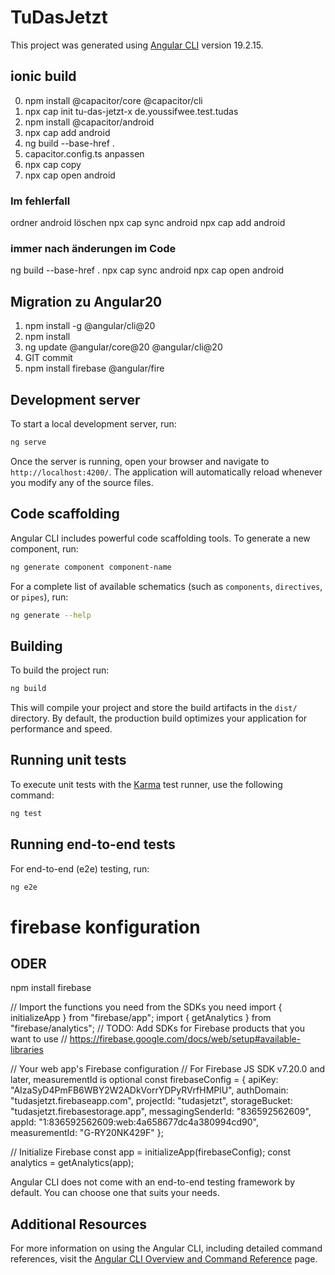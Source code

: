 # TuDasJetzt

This project was generated using [Angular CLI](https://github.com/angular/angular-cli) version 19.2.15.

## ionic build
0. npm install @capacitor/core @capacitor/cli
1. npx cap init tu-das-jetzt-x de.youssifwee.test.tudas
2. npm install @capacitor/android
3. npx cap add android
4. ng build --base-href .
5. capacitor.config.ts anpassen
6. npx cap copy
6. npx cap open android


### Im fehlerfall
ordner android löschen
npx cap sync android
npx cap add android


### immer nach änderungen im Code
ng build --base-href .
npx cap sync android
npx cap open android

## Migration zu Angular20
1. npm install -g @angular/cli@20
2. npm install
3. ng update @angular/core@20 @angular/cli@20
4. GIT commit
5. npm install firebase @angular/fire


## Development server

To start a local development server, run:

```bash
ng serve
```

Once the server is running, open your browser and navigate to `http://localhost:4200/`. The application will automatically reload whenever you modify any of the source files.

## Code scaffolding

Angular CLI includes powerful code scaffolding tools. To generate a new component, run:

```bash
ng generate component component-name
```

For a complete list of available schematics (such as `components`, `directives`, or `pipes`), run:

```bash
ng generate --help
```

## Building

To build the project run:

```bash
ng build
```

This will compile your project and store the build artifacts in the `dist/` directory. By default, the production build optimizes your application for performance and speed.

## Running unit tests

To execute unit tests with the [Karma](https://karma-runner.github.io) test runner, use the following command:

```bash
ng test
```

## Running end-to-end tests

For end-to-end (e2e) testing, run:

```bash
ng e2e
```



# firebase konfiguration

<script type="module">
  // Import the functions you need from the SDKs you need
  import { initializeApp } from "https://www.gstatic.com/firebasejs/11.9.1/firebase-app.js";
  import { getAnalytics } from "https://www.gstatic.com/firebasejs/11.9.1/firebase-analytics.js";
  // TODO: Add SDKs for Firebase products that you want to use
  // https://firebase.google.com/docs/web/setup#available-libraries

  // Your web app's Firebase configuration
  // For Firebase JS SDK v7.20.0 and later, measurementId is optional
  const firebaseConfig = {
    apiKey: "AIzaSyD4PmFB6WBY2W2ADkVorrYDPyRVrfHMPlU",
    authDomain: "tudasjetzt.firebaseapp.com",
    projectId: "tudasjetzt",
    storageBucket: "tudasjetzt.firebasestorage.app",
    messagingSenderId: "836592562609",
    appId: "1:836592562609:web:4a658677dc4a380994cd90",
    measurementId: "G-RY20NK429F"
  };

  // Initialize Firebase
  const app = initializeApp(firebaseConfig);
  const analytics = getAnalytics(app);
</script>


## ODER
npm install firebase

// Import the functions you need from the SDKs you need
import { initializeApp } from "firebase/app";
import { getAnalytics } from "firebase/analytics";
// TODO: Add SDKs for Firebase products that you want to use
// https://firebase.google.com/docs/web/setup#available-libraries

// Your web app's Firebase configuration
// For Firebase JS SDK v7.20.0 and later, measurementId is optional
const firebaseConfig = {
  apiKey: "AIzaSyD4PmFB6WBY2W2ADkVorrYDPyRVrfHMPlU",
  authDomain: "tudasjetzt.firebaseapp.com",
  projectId: "tudasjetzt",
  storageBucket: "tudasjetzt.firebasestorage.app",
  messagingSenderId: "836592562609",
  appId: "1:836592562609:web:4a658677dc4a380994cd90",
  measurementId: "G-RY20NK429F"
};

// Initialize Firebase
const app = initializeApp(firebaseConfig);
const analytics = getAnalytics(app);

Angular CLI does not come with an end-to-end testing framework by default. You can choose one that suits your needs.

## Additional Resources

For more information on using the Angular CLI, including detailed command references, visit the [Angular CLI Overview and Command Reference](https://angular.dev/tools/cli) page.
